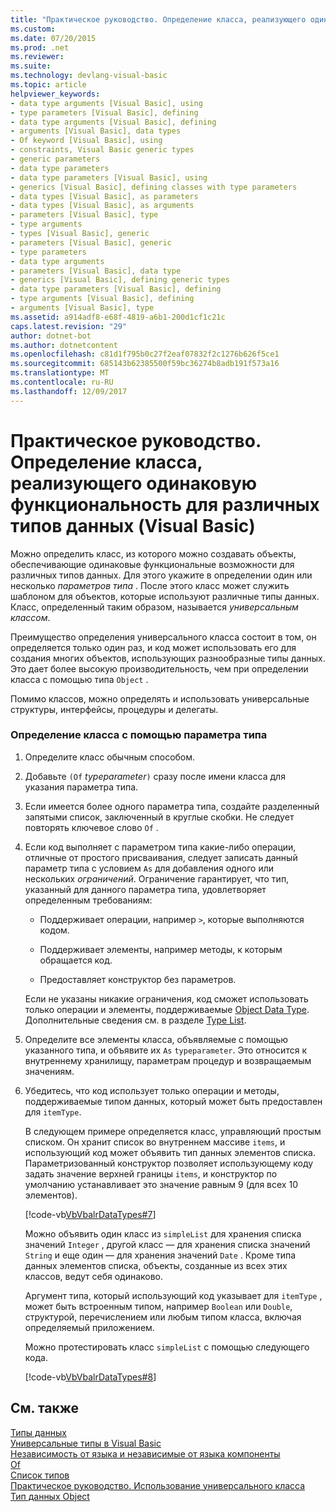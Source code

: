 ```yaml
---
title: "Практическое руководство. Определение класса, реализующего одинаковую функциональность для различных типов данных (Visual Basic)"
ms.custom: 
ms.date: 07/20/2015
ms.prod: .net
ms.reviewer: 
ms.suite: 
ms.technology: devlang-visual-basic
ms.topic: article
helpviewer_keywords:
- data type arguments [Visual Basic], using
- type parameters [Visual Basic], defining
- data type arguments [Visual Basic], defining
- arguments [Visual Basic], data types
- Of keyword [Visual Basic], using
- constraints, Visual Basic generic types
- generic parameters
- data type parameters
- data type parameters [Visual Basic], using
- generics [Visual Basic], defining classes with type parameters
- data types [Visual Basic], as parameters
- data types [Visual Basic], as arguments
- parameters [Visual Basic], type
- type arguments
- types [Visual Basic], generic
- parameters [Visual Basic], generic
- type parameters
- data type arguments
- parameters [Visual Basic], data type
- generics [Visual Basic], defining generic types
- data type parameters [Visual Basic], defining
- type arguments [Visual Basic], defining
- arguments [Visual Basic], type
ms.assetid: a914adf8-e68f-4819-a6b1-200d1cf1c21c
caps.latest.revision: "29"
author: dotnet-bot
ms.author: dotnetcontent
ms.openlocfilehash: c81d1f795b0c27f2eaf07832f2c1276b626f5ce1
ms.sourcegitcommit: 685143b62385500f59bc36274b8adb191f573a16
ms.translationtype: MT
ms.contentlocale: ru-RU
ms.lasthandoff: 12/09/2017
---
```

# <a name="how-to-define-a-class-that-can-provide-identical-functionality-on-different-data-types-visual-basic"></a>Практическое руководство. Определение класса, реализующего одинаковую функциональность для различных типов данных (Visual Basic)
Можно определить класс, из которого можно создавать объекты, обеспечивающие одинаковые функциональные возможности для различных типов данных. Для этого укажите в определении один или несколько *параметров типа* . После этого класс может служить шаблоном для объектов, которые используют различные типы данных. Класс, определенный таким образом, называется *универсальным классом*.  
  
 Преимущество определения универсального класса состоит в том, он определяется только один раз, и код может использовать его для создания многих объектов, использующих разнообразные типы данных. Это дает более высокую производительность, чем при определении класса с помощью типа `Object` .  
  
 Помимо классов, можно определять и использовать универсальные структуры, интерфейсы, процедуры и делегаты.  
  
### <a name="to-define-a-class-with-a-type-parameter"></a>Определение класса с помощью параметра типа  
  
1.  Определите класс обычным способом.  
  
2.  Добавьте `(Of` *typeparameter*`)` сразу после имени класса для указания параметра типа.  
  
3.  Если имеется более одного параметра типа, создайте разделенный запятыми список, заключенный в круглые скобки. Не следует повторять ключевое слово `Of` .  
  
4.  Если код выполняет с параметром типа какие-либо операции, отличные от простого присваивания, следует записать данный параметр типа с условием `As` для добавления одного или нескольких *ограничений*. Ограничение гарантирует, что тип, указанный для данного параметра типа, удовлетворяет определенным требованиям:  
  
    -   Поддерживает операции, например `>`, которые выполняются кодом.  
  
    -   Поддерживает элементы, например методы, к которым обращается код.  
  
    -   Предоставляет конструктор без параметров.  
  
     Если не указаны никакие ограничения, код сможет использовать только операции и элементы, поддерживаемые [Object Data Type](../../../../visual-basic/language-reference/data-types/object-data-type.md). Дополнительные сведения см. в разделе [Type List](../../../../visual-basic/language-reference/statements/type-list.md).  
  
5.  Определите все элементы класса, объявляемые с помощью указанного типа, и объявите их `As` `typeparameter`. Это относится к внутреннему хранилищу, параметрам процедур и возвращаемым значениям.  
  
6.  Убедитесь, что код использует только операции и методы, поддерживаемые типом данных, который может быть предоставлен для `itemType`.  
  
     В следующем примере определяется класс, управляющий простым списком. Он хранит список во внутреннем массиве `items`, и использующий код может объявить тип данных элементов списка. Параметризованный конструктор позволяет использующему коду задать значение верхней границы `items`, и конструктор по умолчанию устанавливает это значение равным 9 (для всех 10 элементов).  
  
     [!code-vb[VbVbalrDataTypes#7](../../../../visual-basic/language-reference/data-types/codesnippet/VisualBasic/how-to-define-a-class-that-can-provide-identical-functionality_1.vb)]  
  
     Можно объявить один класс из `simpleList` для хранения списка значений `Integer` , другой класс — для хранения списка значений `String` и еще один — для хранения значений `Date` . Кроме типа данных элементов списка, объекты, созданные из всех этих классов, ведут себя одинаково.  
  
     Аргумент типа, который использующий код указывает для `itemType` , может быть встроенным типом, например `Boolean` или `Double`, структурой, перечислением или любым типом класса, включая определяемый приложением.  
  
     Можно протестировать класс `simpleList` с помощью следующего кода.  
  
     [!code-vb[VbVbalrDataTypes#8](../../../../visual-basic/language-reference/data-types/codesnippet/VisualBasic/how-to-define-a-class-that-can-provide-identical-functionality_2.vb)]  
  
## <a name="see-also"></a>См. также  
 [Типы данных](../../../../visual-basic/programming-guide/language-features/data-types/index.md)  
 [Универсальные типы в Visual Basic](../../../../visual-basic/programming-guide/language-features/data-types/generic-types.md)  
 [Независимость от языка и независимые от языка компоненты](../../../../../docs/standard/language-independence-and-language-independent-components.md)  
 [Of](../../../../visual-basic/language-reference/statements/of-clause.md)  
 [Список типов](../../../../visual-basic/language-reference/statements/type-list.md)  
 [Практическое руководство. Использование универсального класса](../../../../visual-basic/programming-guide/language-features/data-types/how-to-use-a-generic-class.md)  
 [Тип данных Object](../../../../visual-basic/language-reference/data-types/object-data-type.md)

